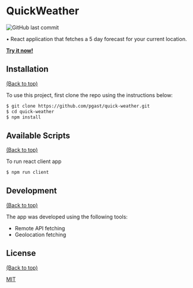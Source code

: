 # QuickWeather
![GitHub last commit](https://img.shields.io/github/last-commit/pgast/quick-weather)

• React application that fetches a 5 day forecast for your current location.

[**Try it now!**](http://quick-weather.surge.sh/)  

## Installation
[(Back to top)](#QuickWeather)  
  
To use this project, first clone the repo using the instructions below:
```bash
$ git clone https://github.com/pgast/quick-weather.git
$ cd quick-weather
$ npm install
```

## Available Scripts
[(Back to top)](#QuickWeather)

To run react client app
```bash
$ npm run client
```

## Development
[(Back to top)](#QuickWeather)

The app was developed using the following tools:

+ Remote API fetching
+ Geolocation fetching

## License  
[(Back to top)](#QuickWeather)    
  
[MIT](https://choosealicense.com/licenses/mit/)

